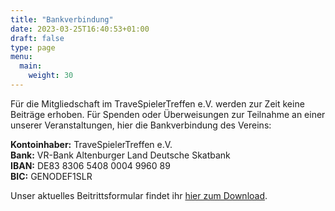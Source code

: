 ```yaml
---
title: "Bankverbindung"
date: 2023-03-25T16:40:53+01:00
draft: false
type: page
menu: 
  main:
    weight: 30
---
```


Für die Mitgliedschaft im TraveSpielerTreffen e.V. werden zur Zeit keine Beiträge erhoben. Für Spenden oder Überweisungen zur Teilnahme an einer unserer Veranstaltungen, hier die Bankverbindung des Vereins:

**Kontoinhaber:** TraveSpielerTreffen e.V.  
**Bank:** VR-Bank Altenburger Land Deutsche Skatbank  
**IBAN:** DE83 8306 5408 0004 9960 89  
**BIC:** GENODEF1SLR

Unser aktuelles Beitrittsformular findet ihr [hier zum Download](beitrittsformular.pdf).